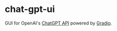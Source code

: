 # chat-gpt-ui

GUI for OpenAI's [ChatGPT API](https://platform.openai.com/docs/api-reference/chat/create) powered by [Gradio](https://gradio.app).
